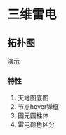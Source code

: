 # 三维雷电
## 拓扑图
[演示](https://spring011.github.io/cesium-project/dist/production/index.html)
### 特性
1. 天地图底图
2. 节点hover弹框
3. 图元圆柱体
4. 雷电颜色区分

